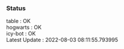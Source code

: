 ### Status


table : OK  
hogwarts : OK  
icy-bot : OK  
Latest Update : 2022-08-03 08:11:55.793995
